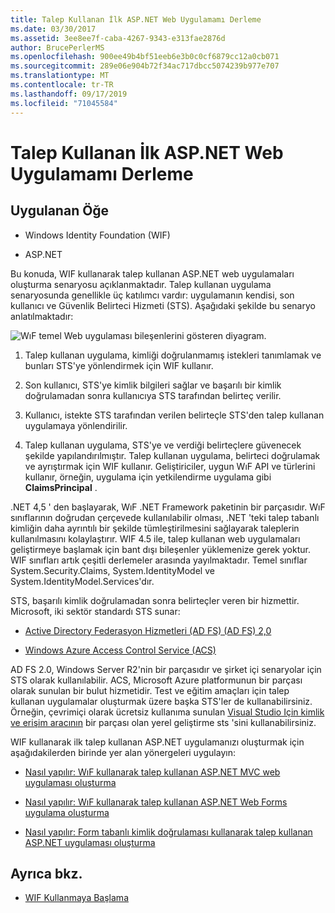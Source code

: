 ```yaml
---
title: Talep Kullanan İlk ASP.NET Web Uygulamamı Derleme
ms.date: 03/30/2017
ms.assetid: 3ee8ee7f-caba-4267-9343-e313fae2876d
author: BrucePerlerMS
ms.openlocfilehash: 900ee49b4bf51eeb6e3b0c0cf6879cc12a0cb071
ms.sourcegitcommit: 289e06e904b72f34ac717dbcc5074239b977e707
ms.translationtype: MT
ms.contentlocale: tr-TR
ms.lasthandoff: 09/17/2019
ms.locfileid: "71045584"
---
```

# <a name="building-my-first-claims-aware-aspnet-web-application"></a>Talep Kullanan İlk ASP.NET Web Uygulamamı Derleme
## <a name="applies-to"></a>Uygulanan Öğe  
  
- Windows Identity Foundation (WIF)  
  
- ASP.NET  
  
 Bu konuda, WIF kullanarak talep kullanan ASP.NET web uygulamaları oluşturma senaryosu açıklanmaktadır. Talep kullanan uygulama senaryosunda genellikle üç katılımcı vardır: uygulamanın kendisi, son kullanıcı ve Güvenlik Belirteci Hizmeti (STS). Aşağıdaki şekilde bu senaryo anlatılmaktadır:  
  
 ![WıF temel Web uygulaması bileşenlerini gösteren diyagram.](./media/building-my-first-claims-aware-aspnet-web-app/windows-identity-foundation-basic-web-application.gif)  
  
1. Talep kullanan uygulama, kimliği doğrulanmamış istekleri tanımlamak ve bunları STS'ye yönlendirmek için WIF kullanır.  
  
2. Son kullanıcı, STS'ye kimlik bilgileri sağlar ve başarılı bir kimlik doğrulamadan sonra kullanıcıya STS tarafından belirteç verilir.  
  
3. Kullanıcı, istekte STS tarafından verilen belirteçle STS'den talep kullanan uygulamaya yönlendirilir.  
  
4. Talep kullanan uygulama, STS'ye ve verdiği belirteçlere güvenecek şekilde yapılandırılmıştır. Talep kullanan uygulama, belirteci doğrulamak ve ayrıştırmak için WIF kullanır. Geliştiriciler, uygun WıF API ve türlerini kullanır, örneğin, uygulama için yetkilendirme uygulama gibi **ClaimsPrincipal** .  
  
 .NET 4,5 ' den başlayarak, WıF .NET Framework paketinin bir parçasıdır. WıF sınıflarının doğrudan çerçevede kullanılabilir olması, .NET 'teki talep tabanlı kimliğin daha ayrıntılı bir şekilde tümleştirilmesini sağlayarak taleplerin kullanılmasını kolaylaştırır. WIF 4.5 ile, talep kullanan web uygulamaları geliştirmeye başlamak için bant dışı bileşenler yüklemenize gerek yoktur. WIF sınıfları artık çeşitli derlemeler arasında yayılmaktadır. Temel sınıflar System.Security.Claims, System.IdentityModel ve System.IdentityModel.Services'dır.  
  
 STS, başarılı kimlik doğrulamadan sonra belirteçler veren bir hizmettir. Microsoft, iki sektör standardı STS sunar:  
  
- [Active Directory Federasyon Hizmetleri (AD FS) (AD FS) 2,0](https://go.microsoft.com/fwlink/?LinkID=247516)
  
- [Windows Azure Access Control Service (ACS)](https://go.microsoft.com/fwlink/?LinkID=247517)
  
 AD FS 2.0, Windows Server R2'nin bir parçasıdır ve şirket içi senaryolar için STS olarak kullanılabilir. ACS, Microsoft Azure platformunun bir parçası olarak sunulan bir bulut hizmetidir. Test ve eğitim amaçları için talep kullanan uygulamalar oluşturmak üzere başka STS'ler de kullanabilirsiniz. Örneğin, çevrimiçi olarak ücretsiz kullanıma sunulan [Visual Studio Için kimlik ve erişim aracının](https://go.microsoft.com/fwlink/?LinkID=245849) bir parçası olan yerel geliştirme sts 'sini kullanabilirsiniz.  
  
 WIF kullanarak ilk talep kullanan ASP.NET uygulamanızı oluşturmak için aşağıdakilerden birinde yer alan yönergeleri uygulayın:  
  
- [Nasıl yapılır: WıF kullanarak talep kullanan ASP.NET MVC web uygulaması oluşturma](how-to-build-claims-aware-aspnet-mvc-web-app-using-wif.md)  
  
- [Nasıl yapılır: WıF kullanarak talep kullanan ASP.NET Web Forms uygulama oluşturma](how-to-build-claims-aware-aspnet-web-forms-app-using-wif.md)  
  
- [Nasıl yapılır: Form tabanlı kimlik doğrulaması kullanarak talep kullanan ASP.NET uygulaması oluşturma](claims-aware-aspnet-app-forms-authentication.md)  
  
## <a name="see-also"></a>Ayrıca bkz.

- [WIF Kullanmaya Başlama](getting-started-with-wif.md)
